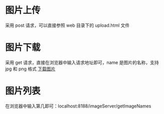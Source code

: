 # 图片上传
采用 post 请求，可以直接参照 web 目录下的 upload.html 文件

# 图片下载
采用 get 请求，直接在浏览器中输入请求地址即可，name 是图片的名称，支持 jpg 和 png 格式
[下载图片](localhost:8188/imageServer/downloadImage?name=a3)

# 图片列表
在浏览器中输入第几即可：localhost:8188/imageServer/getImageNames